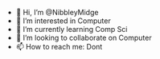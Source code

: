 - 👋 Hi, I’m @NibbleyMidge
- 👀 I’m interested in Computer
- 🌱 I’m currently learning Comp Sci
- 💞️ I’m looking to collaborate on Computer
- 📫 How to reach me: Dont

<!---
NibbleyMidge/NibbleyMidge is a ✨ special ✨ repository because its `README.md` (this file) appears on your GitHub profile.
You can click the Preview link to take a look at your changes.
--->
